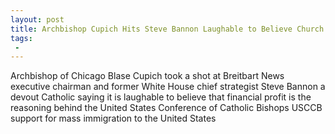 ```yaml
---
layout: post
title: Archbishop Cupich Hits Steve Bannon Laughable to Believe Church Has Economic Interest in Mass Immigration
tags:
 -
---
```

Archbishop of Chicago Blase Cupich took a shot at Breitbart News executive chairman and former White House chief strategist Steve Bannon a devout Catholic saying it is laughable to believe that financial profit is the reasoning behind the United States Conference of Catholic Bishops USCCB support for mass immigration to the United States
